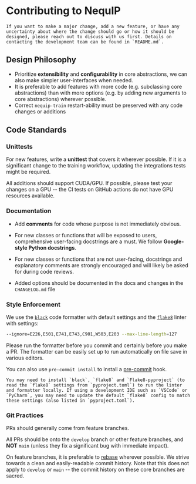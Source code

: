 # Contributing to NequIP

```{note}
If you want to make a major change, add a new feature, or have any uncertainty about where the change should go or how it should be designed, please reach out to discuss with us first. Details on contacting the development team can be found in `README.md`. 
```

## Design Philosophy

- Prioritize **extensibility** and **configurability** in core abstractions, we can also make simpler user-interfaces when needed.
- It is preferable to add features with more code (e.g. subclassing core abstractions) than with more options (e.g. by adding new arguments to core abstractions) wherever possible.
- Correct `nequip-train` restart-ability must be preserved with any code changes or additions

## Code Standards

### Unittests

For new features, write a **unittest** that covers it wherever possible. If it is a significant change to the training workflow, updating the integrations tests might be required.

All additions should support CUDA/GPU. If possible, please test your changes on a GPU -- the CI tests on GitHub actions do not have GPU resources available.

### Documentation

- Add **comments** for code whose purpose is not immediately obvious.

- For new classes or functions that will be exposed to users, comprehensive user-facing docstrings are a must. We follow **Google-style Python docstrings**.

- For new classes or functions that are not user-facing, docstrings and explanatory comments are strongly encouraged and will likely be asked for during code reviews.

- Added options should be documented in the docs and changes in the `CHANGELOG.md` file

### Style Enforcement

We use the [`black`](https://black.readthedocs.io/en/stable/index.html) code formatter with default settings and the [`flake8`](https://flake8.pycqa.org/en/latest/) linter with settings:

```bash
--ignore=E226,E501,E741,E743,C901,W503,E203 --max-line-length=127
```

Please run the formatter before you commit and certainly before you make a PR. The formatter can be easily set up to run automatically on file save in various editors.
  
You can also use ``pre-commit install`` to install a [pre-commit](https://pre-commit.com/) hook.

```{tip}
You may need to install `black`, `flake8` and `Flake8-pyproject` (to read the `flake8` settings from `pyproject.toml`) to run the linter and formatter locally. If using a development IDE such as `VSCode` or `PyCharm`, you may need to update the default `flake8` config to match these settings (also listed in `pyproject.toml`).
```

### Git Practices

PRs should generally come from feature branches.

All PRs should be onto the `develop` branch or other feature branches, and **NOT** `main` (unless they fix a significant bug with immediate impact).

On feature branches, it is preferable to [rebase](https://docs.github.com/en/get-started/using-git/about-git-rebase) wherever possible. We strive towards a clean and easily-readable commit history. Note that this does not apply to `develop` or `main` -- the commit history on these core branches are sacred.